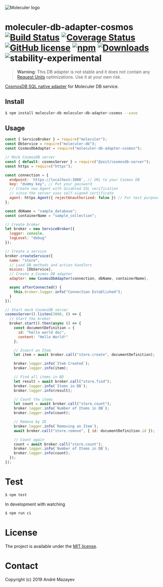 ![Moleculer logo](http://moleculer.services/images/banner.png)

# moleculer-db-adapter-cosmos [![Build Status](https://travis-ci.org/AndreMaz/moleculer-db-adapter-cosmos.svg?branch=master)](https://travis-ci.org/AndreMaz/moleculer-db-adapter-cosmos) [![Coverage Status](https://coveralls.io/repos/github/AndreMaz/moleculer-db-adapter-cosmos/badge.svg?branch=master)](https://coveralls.io/github/AndreMaz/moleculer-db-adapter-cosmos?branch=master) [![GitHub license](https://img.shields.io/badge/license-MIT-blue.svg)](https://raw.githubusercontent.com/AndreMaz/moleculer-db-adapter-cosmos/master/LICENSE) [![npm](https://img.shields.io/npm/v/moleculer-db-adapter-cosmos.svg)](https://www.npmjs.com/package/moleculer-db-adapter-cosmos) [![Downloads](https://img.shields.io/npm/dm/moleculer-db-adapter-cosmos.svg)](https://www.npmjs.com/package/moleculer-db-adapter-cosmos) ![stability-experimental](https://img.shields.io/badge/stability-experimental-orange.svg)

> **Warning**: This DB adapter is not stable and it does not contain any [Request Units](https://docs.microsoft.com/en-us/azure/cosmos-db/request-units) optimizations. Use it at your own risk.

[CosmosDB SQL native adapter](https://www.npmjs.com/package/@azure/cosmos) for Moleculer DB service.

## Install

```bash
$ npm install moleculer-db moleculer-db-adapter-cosmos --save
```

## Usage

```js
const { ServiceBroker } = require("moleculer");
const DbService = require("moleculer-db");
const CosmosDbAdapter = require("moleculer-db-adapter-cosmos");

// Mock CosmosDB server
const { default: cosmosServer } = require("@zeit/cosmosdb-server");
const https = require("https");

const connection = {
  endpoint: `https://localhost:3000`, // URL to your Cosmos DB
  key: "dummy key", // Put your password
  // Create new Agent with disabled SSL verification
  // since the server uses self-signed certificate
  agent: https.Agent({ rejectUnauthorized: false }) // For test purposes only. Remove this when working with an actual DB
};

const dbName = "sample_database";
const containerName = "sample_collection";

// Create broker
let broker = new ServiceBroker({
  logger: console,
  logLevel: "debug"
});

// Create a service
broker.createService({
  name: "store",
  // Load DB methods and action handlers
  mixins: [DbService],
  // Create a Cosmos DB adapter
  adapter: new CosmosDbAdapter(connection, dbName, containerName),

  async afterConnected() {
    this.broker.logger.info("Connection Established");
  }
});

// Start mock CosmosDB server
cosmosServer().listen(3000, () => {
  // Start the broker
  broker.start().then(async () => {
    const documentDefinition = {
      id: "hello world doc",
      content: "Hello World!"
    };

    // Insert an Item
    let item = await broker.call("store.create", documentDefinition);

    broker.logger.info(`Item Created`);
    broker.logger.info(item);

    // Find all items in BD
    let result = await broker.call("store.find");
    broker.logger.info(`Items in DB`);
    broker.logger.info(result);

    // Count the items
    let count = await broker.call("store.count");
    broker.logger.info(`Number of Items in DB`);
    broker.logger.info(count);

    // Remove by ID
    broker.logger.info(`Removing an Item`);
    await broker.call("store.remove", { id: documentDefinition.id });

    // Count again
    count = await broker.call("store.count");
    broker.logger.info(`Number of Items in DB`);
    broker.logger.info(count);
  });
});
```

# Test

```bash
$ npm test
```

In development with watching

```bash
$ npm run ci
```

# License

The project is available under the [MIT license](https://tldrlegal.com/license/mit-license).

# Contact

Copyright (c) 2019 André Mazayev
